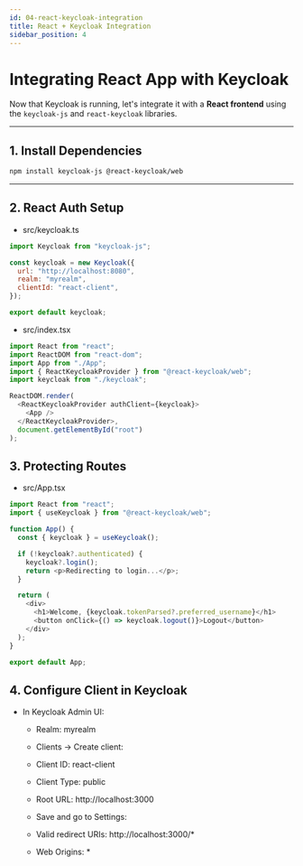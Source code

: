 ```yaml
---
id: 04-react-keycloak-integration
title: React + Keycloak Integration
sidebar_position: 4
---
```


# Integrating React App with Keycloak

Now that Keycloak is running, let's integrate it with a **React frontend** using the `keycloak-js` and `react-keycloak` libraries.

---

## 1. Install Dependencies

```bash
npm install keycloak-js @react-keycloak/web
```

---

## 2. React Auth Setup

- src/keycloak.ts

```js
import Keycloak from "keycloak-js";

const keycloak = new Keycloak({
  url: "http://localhost:8080",
  realm: "myrealm",
  clientId: "react-client",
});

export default keycloak;
```

- src/index.tsx

```js
import React from "react";
import ReactDOM from "react-dom";
import App from "./App";
import { ReactKeycloakProvider } from "@react-keycloak/web";
import keycloak from "./keycloak";

ReactDOM.render(
  <ReactKeycloakProvider authClient={keycloak}>
    <App />
  </ReactKeycloakProvider>,
  document.getElementById("root")
);
```

## 3. Protecting Routes

- src/App.tsx

```js
import React from "react";
import { useKeycloak } from "@react-keycloak/web";

function App() {
  const { keycloak } = useKeycloak();

  if (!keycloak?.authenticated) {
    keycloak?.login();
    return <p>Redirecting to login...</p>;
  }

  return (
    <div>
      <h1>Welcome, {keycloak.tokenParsed?.preferred_username}</h1>
      <button onClick={() => keycloak.logout()}>Logout</button>
    </div>
  );
}

export default App;
```

## 4. Configure Client in Keycloak

- In Keycloak Admin UI:

  - Realm: myrealm
  - Clients → Create client:

  - Client ID: react-client
  - Client Type: public
  - Root URL: http://localhost:3000

  - Save and go to Settings:
  - Valid redirect URIs: http://localhost:3000/\*
  - Web Origins: \*
